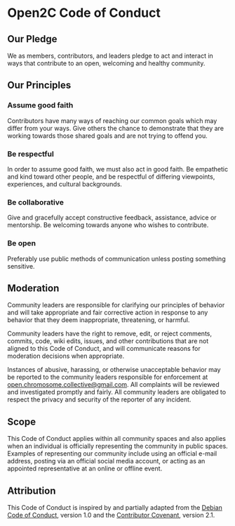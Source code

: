 # Open2C Code of Conduct

## Our Pledge

We as members, contributors, and leaders pledge to act and interact in ways that
contribute to an open, welcoming and healthy community.

## Our Principles

### Assume good faith

Contributors have many ways of reaching our common goals which may differ from
your ways. Give others the chance to demonstrate that they are working towards
those shared goals and are not trying to offend you.

### Be respectful

In order to assume good faith, we must also act in good faith. Be empathetic and
kind toward other people, and be respectful of differing viewpoints, experiences,
and cultural backgrounds.

### Be collaborative

Give and gracefully accept constructive feedback, assistance, advice or
mentorship. Be welcoming towards anyone who wishes to contribute.

### Be open

Preferably use public methods of communication unless posting something
sensitive.

## Moderation

Community leaders are responsible for clarifying our principles of behavior and
will take appropriate and fair corrective action in response to any behavior
that they deem inappropriate, threatening, or harmful.

Community leaders have the right to remove, edit, or reject comments, commits,
code, wiki edits, issues, and other contributions that are not aligned to this
Code of Conduct, and will communicate reasons for moderation decisions when
appropriate.

Instances of abusive, harassing, or otherwise unacceptable behavior may be reported 
to the community leaders responsible for enforcement at open.chromosome.collective@gmail.com. 
All complaints will be reviewed and investigated promptly and fairly. All community leaders 
are obligated to respect the privacy and security of the reporter of any incident.

## Scope

This Code of Conduct applies within all community spaces and also applies when
an individual is officially representing the community in public spaces.
Examples of representing our community include using an official e-mail
address, posting via an official social media account, or acting as an
appointed representative at an online or offline event.

## Attribution

This Code of Conduct is inspired by and partially adapted from the [Debian Code
of Conduct](https://www.debian.org/code_of_conduct), version 1.0 and the
[Contributor Covenant](https://www.contributor-covenant.org/version/2/1/code_of_conduct.html),
version 2.1.

